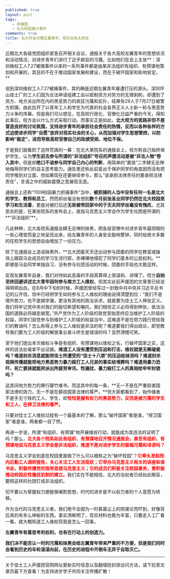 ```yaml
---
published: true
layout: post
tags: 
   - 声援团
   - 北大校园暴力事件
comments: true
title: 北大开会污蔑左翼青年，现实未免太疯狂
---
```


近期北大各级党团组织紧急召开相关会议，通报关于各大高校左翼青年的思想状况和活动情况，对进步青年们进行了近乎疯狂的污蔑。比如他们在会上主张**：深圳维权工人7.27被捕事件以来的一系列事件都是由某非法组织有组织、有预谋地策划和开展的，其目的不在于推动国家发展和建设，而在于破坏国家和影响安定。**

说到深圳维权工人7.27被捕事件，其的确是近期左翼青年屡遭打压的源头。深圳坪山佳士厂的工人们因为合法申请组建工会以抵制资方对劳方的无理剥削，却遭到了资方、地方派出所在内的黑恶势力的疯狂污蔑和反扑，结果有29人于7月27日被警方抓捕，由此拉开了以青年工人和学生为代表的社会各界正义人士新一轮与黑恶势力斗争的序幕。但是我们可以想见，在高校行政化、官僚化日益严重的今天，得知此事后，校方会以什么方式采取行动。而事实正是如此，**北大校方的思路非但不是营造良好的讨论氛围，支持进步青年的承担社会责任的热情，反而以各种各样的方式迫使进步同学“自愿”放弃对现实社会的关心，从而加强对学生思想管控，以防影响“稳定”，进而导致高校官僚自己的政绩受损、地位不保。**

于是我们就看到了这样荒唐的一幕：在北大某院系的通报会上，校方称自己始终保护学生，认为**学生前去参与所谓的“非法组织”号召的声援活动是被“非法人物”卷入其中**，但是却**绝口不谈参与同学自己内心的判断**，用简单的“裹挟”二字肆无忌惮地侮辱同学们的自主思考能力。通告里还称此前是出于保护同学的角度因而没有把同学推到对立面，但如果现在还要继续参与，那么“该承担法律责任的要承担法律责任”，言语之中的威胁震慑之意展现无遗。

通报会上还称“1109校园暴力抓捕事件”当中，**被抓捕的人当中没有任何一名是北大的学生、教师和员工**，然而却丝毫没有想到**数个月前张圣业同学仍然在北大校园里学习和生活着**，更是对被打后还**无故被带回家中的于天夫同学丝毫没有愧疚**。尤其恶劣的是，在某些院系的发布会上，直指马克思主义学会作为学生社团是所谓的**“非法组织”**。

凡此种种，北大各院系通报会肆无忌惮的抹黑，把各级官僚中对进步青年最阴暗的一些心理堂而皇之地呈现出来，给左翼青年的人身安全敲响警钟，同时给绝大多数的在校学生的思想自由增加了一份压力。

除了在通报会上造谣抹黑外，**北大团委天天还出动参与团委的同学在教室或操场上跟踪马会成员的学习生活行踪，赤裸裸地侵犯了同学们基本的公民权利。**即便是马会同学单独自习、没有参与社团活动的时候，团委的手段也大致这样。

反观左翼青年自身，我们对待如此恶毒的手段真算得上很温和、讲理了。校方**自始至终回避讲述北大青年因何参与南方工人维权**，但其实此前声援团的文章里已经说得明明白白。在8月中下旬的时候，声援团曾经写过一封致中共中央并习近平总书记的公开信，信中已经把学生如何参与工人维权的理由说得清楚到位：“我们不是境外势力，也不是搞学潮，更没有其他的政治诉求，就是要为佳士工人伸张正义。我们将牢记党中央对我们的殷切希望和嘱托，我们相信正义必将得到伸张，依法治国的道路必将越走越宽。”共产党作为工人阶级的政党至始至终应当维护工人阶级的权益，同学们自觉参与到维护工人阶级的权益当中，这难道不是在努力践行党给我们的教诲吗？怎么称得上参与工人维权是非法的呢？难道要我们得出结论，即党教导我们要为工人阶级的解放事业奋斗终生是错误的吗？显然滑稽可笑。

至于他们提出本次维权斗争是有组织、有预谋地以维权之名，行破坏国家之实，这样的说法丝毫拿不出证据。**难道工人没有遭受到压迫和打击，维权就是无赖碰瓷吗？难道封杀消息就能将佳士所遭受的“佳士十八禁”的压迫给抹消吗？难道封杀视频传播就能将地方黑恶势力暴力殴打工人兄弟的事实给埋葬吗？难道用暴力恐吓、死亡要挟就能把派出所疲劳审讯、性骚扰、暴力殴打工人的真相给牢牢封锁吗？**

这其间地方势力的罪行罄竹难书。而这其中的每一条，**无一不是在严重损害国家法律的效力，无一不是在藐视国家法律的尊严。**但大家都看到了，始作俑者不是手无寸铁的工人、学生，却<span style="color:red;font-weight:bold">恰恰是握有权力的黑恶势力，反而是被污蔑的学生和工人，在捍卫法律的尊严。</span>

只要对佳士工人维权过程有一个最基本的了解，那么“破坏国家”者是谁，“捍卫国家”者是谁，两者都一目了然。

再进一步说，所谓“有组织、有预谋”地开展维权行动，就能成为其违法的证明了吗？那么，<span style="color:red;font-weight:bold">北大各个院系如此有组织、有预谋地召开情况通报会，甚至有组织、有预谋地说马克思主义学会是非法组织，难道不是对进步学生的极端污蔑和诽谤吗？</span>

马克思主义学会到底在校园里面做了什么可以被称之为“破坏校园”？<span style="color:red;font-weight:bold">它牵头发起校内后勤工人调研报告，关心关注工人生活现状；它举办马克思主义相关的讲座和读书会，积极传播党的指导思想马克思主义；它的成员们积极关注校园事务，曾积极推动校园反性骚扰机制的建立。</span>我们实在不能相信，北大的当权者已经如此眼盲，要把这样的社团打成非法组织。

切不要以为掌握权力便能够阉割思想，时代的进步是不以权力者的个人意愿为转移。

作为当代的马克思主义者，我们绝不会因为一时甚嚣尘上的阴谋论而吓到，好像背后真的有多么神秘的东西。事实清晰明了，现实材料也极为丰富，只要走入工厂看一看，就大概知道工人维权究竟是怎么一回事。

**左翼青年有着思考的权利，也有在行动上的创造力。**

**我们决不能否认一时的污蔑和抹黑会给左翼青年带来严重的不方便，但是我们同时会看到历史的车轮滚滚向前，在历史的进程中开倒车无异于自取灭亡。**


---
关于佳士工人声援团官网网址更新实时信息以及翻墙防封锁访问方法，请下拉至文章页最下方查看！为支持进步学子共同关注传播扩散！


